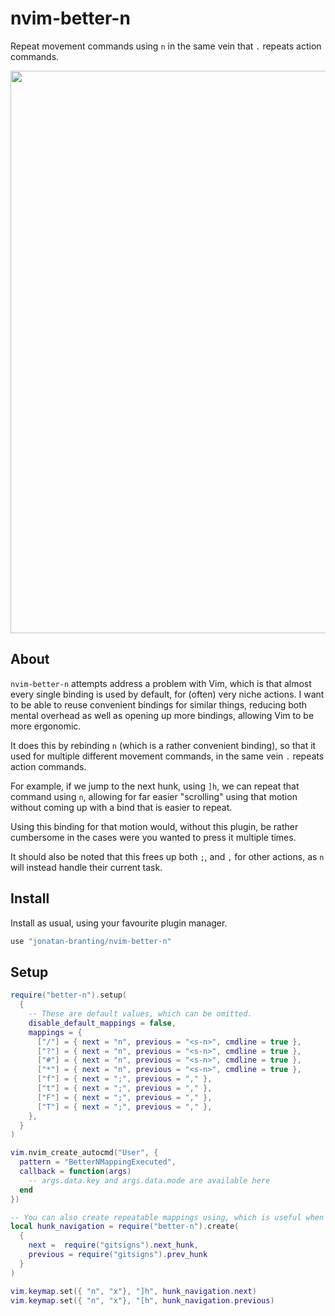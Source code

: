 # nvim-better-n
Repeat movement commands using `n` in the same vein that `.` repeats action commands.

<div align="center">
	<img src="https://user-images.githubusercontent.com/985954/171856362-3e5feda1-8869-4512-bc78-7bdff2b4b3dd.gif" width=900>
</div>

## About
`nvim-better-n` attempts address a problem with Vim, which is that almost every
single binding is used by default, for (often) very niche actions. I want to be
able to reuse convenient bindings for similar things, reducing both mental
overhead as well as opening up more bindings, allowing Vim to be more
ergonomic.

It does this by rebinding `n` (which is a rather convenient binding), so that
it used for multiple different movement commands, in the same vein `.` repeats
action commands.

For example, if we jump to the next hunk, using `]h`, we can repeat
that command using `n`, allowing for far easier "scrolling" using that motion
without coming up with a bind that is easier to repeat.

Using this binding for that motion would, without this plugin, be rather
cumbersome in the cases were you wanted to press it multiple times.

It should also be noted that this frees up both `;`, and `,` for other actions,
as `n` will instead handle their current task.

## Install
Install as usual, using your favourite plugin manager.

```lua
use "jonatan-branting/nvim-better-n"
```

## Setup

```lua
require("better-n").setup(
  {
    -- These are default values, which can be omitted.
    disable_default_mappings = false,
    mappings = {
      ["/"] = { next = "n", previous = "<s-n>", cmdline = true },
      ["?"] = { next = "n", previous = "<s-n>", cmdline = true },
      ["#"] = { next = "n", previous = "<s-n>", cmdline = true },
      ["*"] = { next = "n", previous = "<s-n>", cmdline = true },
      ["f"] = { next = ";", previous = "," },
      ["t"] = { next = ";", previous = "," },
      ["F"] = { next = ";", previous = "," },
      ["T"] = { next = ";", previous = "," },
    },
  }
)

vim.nvim_create_autocmd("User", {
  pattern = "BetterNMappingExecuted",
  callback = function(args)
    -- args.data.key and args.data.mode are available here
  end
})

-- You can also create repeatable mappings using, which is useful when registering dynamic mappings to be repeatable:
local hunk_navigation = require("better-n").create(
  {
    next =  require("gitsigns").next_hunk,
    previous = require("gitsigns").prev_hunk
  }
)

vim.keymap.set({ "n", "x"}, "]h", hunk_navigation.next)
vim.keymap.set({ "n", "x"}, "[h", hunk_navigation.previous)
```
